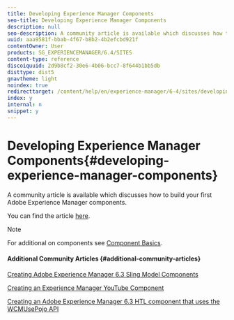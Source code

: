 ```yaml
---
title: Developing Experience Manager Components
seo-title: Developing Experience Manager Components
description: null
seo-description: A community article is available which discusses how to build your first Adobe Experience Manager components.
uuid: aaa9581f-bbab-4f67-b8b2-4b2efcbd921f
contentOwner: User
products: SG_EXPERIENCEMANAGER/6.4/SITES
content-type: reference
discoiquuid: 2d9b8cf2-30e6-4b06-bcc7-8f644b1bb5db
disttype: dist5
gnavtheme: light
noindex: true
redirecttarget: /content/help/en/experience-manager/6-4/sites/developing/using/components-basics
index: y
internal: n
snippet: y
---
```


# Developing Experience Manager Components{#developing-experience-manager-components}

A community article is available which discusses how to build your first Adobe Experience Manager components.

You can find the article [here](/content/help/en/experience-manager/using/aem63_components).

>[!NOTE]
>
>For additional on components see [Component Basics](../../developing/using/components-basics.md).

#### Additional Community Articles {#additional-community-articles}

[Creating Adobe Experience Manager 6.3 Sling Model Components](/content/help/en/experience-manager/using/aem63_slingmodel)

[Creating an Experience Manager YouTube Component](/content/help/en/experience-manager/using/aem63_htl_youtube)

[Creating an Adobe Experience Manager 6.3 HTL component that uses the WCMUsePojo API](/content/help/en/experience-manager/using/aem63_htl)
